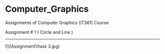 # Computer_Graphics
Assignments of Computer Graphics (IT361) Course


Assignment # 1    ( Circle and Line )
**********************************************************

![](Assignment1/task 3.jpg)

